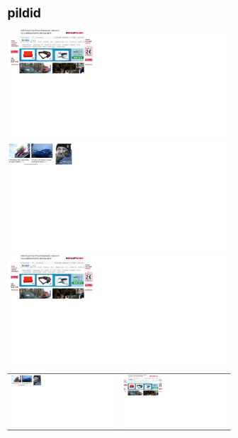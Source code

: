 # pildid
![Alt text](vaike1.png) ![Alt text](vaike2.png)
[![Alt Description](vaike1.png)](suurpilt.png)
<table>
<tr>
<td>
<img src="https://github.com/katsegit/pildid/raw/master/vaike2.png">
</td>
<td>
<img src="https://github.com/katsegit/pildid/raw/master/vaike1.png">
</td>
</tr>
</table>
